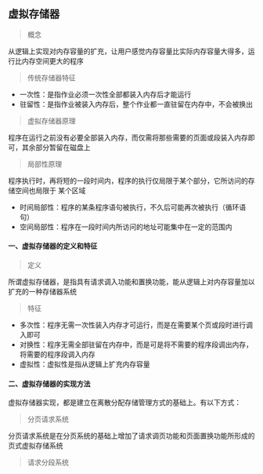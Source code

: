 ## 虚拟存储器

> 概念

​	从逻辑上实现对内存容量的扩充，让用户感觉内存容量比实际内存容量大得多，运行比内存空间更大的程序

> 传统存储器特征

* 一次性：是指作业必须一次性全部都装入内存后才能运行
* 驻留性：是指作业被装入内存后，整个作业都一直驻留在内存中，不会被换出

> 虚拟存储器原理

​	程序在运行之前没有必要全部装入内存，而仅需将那些需要的页面或段装入内存即可，其余部分暂留在磁盘上

> 局部性原理

​	程序执行时，再将短的一段时间内，程序的执行仅局限于某个部分，它所访问的存储空间也局限于 某个区域

* 时间局部性：程序的某条程序语句被执行，不久后可能再次被执行（循环语句）
* 空间局部性：程序在一段时间内所访问的地址可能集中在一定的范围内



#### 一、虚拟存储器的定义和特征

> 定义

​	所谓虚拟存储器，是指具有请求调入功能和置换功能，能从逻辑上对内存容量加以扩充的一种存储器系统

> 特征

* 多次性：程序无需一次性装入内存才可运行，而是在需要某个页或段时进行调入即可
* 对换性：程序无需全部驻留在内存中，而是可是将不需要的程序段调出内存，将需要的程序段调入内存
* 虚拟性：虚拟性是指从逻辑上扩充内存容量

#### 二、虚拟存储器的实现方法

​	虚拟存储器实现，都是建立在离散分配存储管理方式的基础上。有以下方式：

> 分页请求系统

​	分页请求系统是在分页系统的基础上增加了请求调页功能和页面置换功能所形成的页式虚拟存储系统

> 请求分段系统

